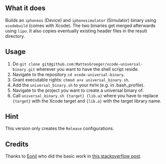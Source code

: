 What it does
------------

Builds an `iphoneos` (Device) and `iphonesimulator` (Simulator) binary using `xcodebuild` (comes with Xcode). The two binaries get merged afterwards using `lipo`. It also copies eventually existing header files in the result directory.

Usage
-----

1. Do `git clone git@github.com:MattesGroeger/xcode-universal-binary.git` wherever you want to have the shell script reside.
2. Navigate to the repository `cd xcode-universal-binary`.
3. Grant executable rights: `chmod a+x universal_binary.sh`.
4. Add the `universal_binary.sh` to your `PATH` (e.g. in .bash_profile).
5. Navigate to the project you want to create a universal binary of.
6. Call `universal_binary.sh {target} {lib.a}` where you have to replace `{target}` with the Xcode target and `{lib.a}` with the target library name.

Hint
----

This version only creates the `Release` configurations.

Credits
-------

Thanks to [Eonil](http://stackoverflow.com/users/246776/eonil) who did the basic work in [this stackoverflow post](http://stackoverflow.com/a/3616733).
